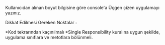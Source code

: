 Kullanıcıdan alınan boyut bilgisine göre console'a Üçgen çizen uygulamayı yazınız.

Dikkat Edilmesi Gereken Noktalar :

*Kod tekrarından kaçınılmalı
*Single Responsibility kuralına uygun şekilde, uygulama sınıflara ve metotlara bölünmeli.
